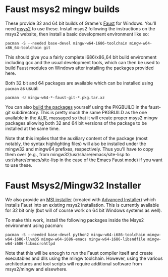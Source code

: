 
Faust msys2 mingw builds
========================

These provide 32 and 64 bit builds of Grame's [Faust][0] for Windows.
You'll need [msys2](http://www.msys2.org/) to use these. Install msys2
following the instructions on the msys2 website, then install a basic
development environment like so:

    pacman -S --needed base-devel mingw-w64-i686-toolchain mingw-w64-x86_64-toolchain git

This should give you a fairly complete i686/x86_64 bit build environment
including gcc and the usual development tools, which can then be used to build
Faust modules on Windows after installing the packages provided here.

Both 32 bit and 64 packages are available which can be installed using
`pacman` as usual:

    pacman -U mingw-w64-*-faust-git-*.pkg.tar.xz

You can also [build the packages][1] yourself using the PKGBUILD in the
faust-git subdirectory. This is pretty much the same PKGBUILD as the one
available in the [AUR][2], massaged so that it will create proper msys2 mingw
packages allowing both 32 and 64 bit versions of the package to be installed
at the same time.

Note that this implies that the auxiliary content of the package (most
notably, the syntax highlighting files) will also be installed under the
mingw32 and mingw64 prefixes, respectively. Thus you'll have to copy them over
(e.g., from mingw32/usr/share/emacs/site-lisp to usr/share/emacs/site-lisp in
the case of the Emacs Faust mode) if you want to use these.

Faust Msys2/Mingw32 Installer
=============================

We also provide an [MSI installer][] (created with [Advanced Installer][3])
which installs Faust into an existing msys2 installation. This is currently
available for 32 bit only (but will of course work on 64 bit Windows systems
as well).

[MSI installer]: https://github.com/agraef/faust-msys2/releases/download/2.5.21/faust-mingw32-2.5.21.exe

To make this work, install the following packages inside the Msys2 environment
using pacman:

    pacman -S --needed base-devel python2 mingw-w64-i686-toolchain mingw-w64-i686-llvm35 mingw-w64-i686-emacs mingw-w64-i686-libsndfile mingw-w64-i686-libmicrohttpd

Note that this will be enough to run the Faust compiler itself and create
executables and dlls using the mingw toolchain. However, using the various
architectures and tool scripts will require additional software from
msys2/mingw and elsewhere.

[0]: http://faust.grame.fr/
[1]: https://github.com/msys2/msys2/wiki/Creating-packages
[2]: https://aur.archlinux.org/packages/faust-git/
[3]: https://www.advancedinstaller.com/
